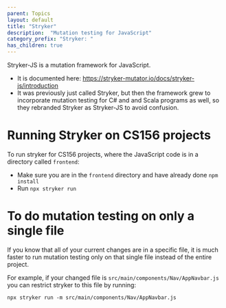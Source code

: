 ```yaml
---
parent: Topics
layout: default
title: "Stryker"
description:  "Mutation testing for JavaScript"
category_prefix: "Stryker: "
has_children: true
---
```



Stryker-JS is a mutation framework for JavaScript.

* It is documented here: <https://stryker-mutator.io/docs/stryker-js/introduction>
* It was previously just called Stryker, but then the framework grew to incorporate mutation testing
  for C# and and Scala programs as well, so they rebranded Stryker as Stryker-JS to avoid confusion.
  
# Running Stryker on CS156 projects

To run stryker for CS156 projects, where the JavaScript code is in a directory called `frontend`:

* Make sure you are in the `frontend` directory and have already done `npm install`
* Run `npx stryker run`

# To do mutation testing on only a single file

If you know that all of your current changes are in a specific file, it is much faster to run mutation testing only on that single file instead of the entire project. 

For example, if your changed file is `src/main/components/Nav/AppNavbar.js` you can restrict stryker to this file by running:

```
npx stryker run -m src/main/components/Nav/AppNavbar.js 
```

